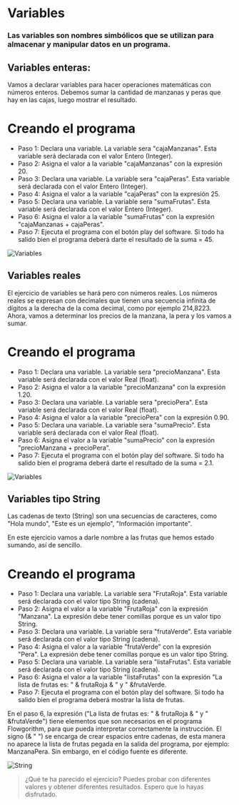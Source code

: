 # Variables

### Las variables son nombres simbólicos que se utilizan para almacenar y manipular datos en un programa.

## Variables enteras:

Vamos a declarar variables para hacer operaciones matemáticas con números enteros. Debemos sumar la cantidad de manzanas y peras que hay en las cajas, luego mostrar el resultado.

# Creando el programa

* Paso 1: Declara una variable. La variable sera "cajaManzanas". Esta variable será declarada con el valor Entero (Integer).
* Paso 2: Asigna el valor a la variable "cajaManzanas" con la expresión 20.
* Paso 3: Declara una variable. La variable sera "cajaPeras". Esta variable será declarada con el valor Entero (Integer).
* Paso 4: Asigna el valor a la variable "cajaPeras" con la expresión 25.
* Paso 5: Declara una variable. La variable sera "sumaFrutas". Esta variable será declarada con el valor Entero (Integer).
* Paso 6: Asigna el valor a la variable "sumaFrutas" con la expresión "cajaManzanas + cajaPeras".
* Paso 7: Ejecuta el programa con el botón play del software. Si todo ha salido bien el programa deberá darte el resultado de la suma = 45.

![Variables](https://thumbs.odycdn.com/84b94321d526c99b21933971765c876a.webp)

## Variables reales

El ejercicio de variables se hará pero con números reales. Los números reales se expresan con decimales que tienen una secuencia infinita de dígitos a la derecha de la coma decimal, como por ejemplo 214,8223. Ahora, vamos a determinar los precios de la manzana, la pera y los vamos a sumar.

# Creando el programa

* Paso 1: Declara una variable. La variable sera "precioManzana". Esta variable será declarada con el valor Real (float).
* Paso 2: Asigna el valor a la variable "precioManzana" con la expresión 1.20.
* Paso 3: Declara una variable. La variable sera "precioPera". Esta variable será declarada con el valor Real (float).
* Paso 4: Asigna el valor a la variable "precioPera" con la expresión 0.90.
* Paso 5: Declara una variable. La variable sera "sumaPrecio". Esta variable será declarada con el valor Real (float).
* Paso 6: Asigna el valor a la variable "sumaPrecio" con la expresión "precioManzana + precioPera".
* Paso 7: Ejecuta el programa con el botón play del software. Si todo ha salido bien el programa deberá darte el resultado de la suma = 2.1.

![Variables](https://thumbs.odycdn.com/838cd2fe6637057121f08705af4d6fa8.webp)

## Variables tipo String

Las cadenas de texto (String) son una secuencias de caracteres, como "Hola mundo", "Este es un ejemplo", "Información importante".

En este ejercicio vamos a darle nombre a las frutas que hemos estado sumando, así de sencillo.

# Creando el programa

* Paso 1: Declara una variable. La variable sera "FrutaRoja". Esta variable será declarada con el valor tipo String (cadena).
* Paso 2: Asigna el valor a la variable "FrutaRoja" con la expresión "Manzana". La expresión debe tener comillas porque es un valor tipo String.
* Paso 3: Declara una variable. La variable sera "frutaVerde". Esta variable será declarada con el valor tipo String (cadena).
* Paso 4: Asigna el valor a la variable "frutaVerde" con la expresión "Pera". La expresión debe tener comillas porque es un valor tipo String.
* Paso 5: Declara una variable. La variable sera "listaFrutas". Esta variable será declarada con el valor tipo String (cadena).
* Paso 6: Asigna el valor a la variable "listaFrutas" con la expresión "La lista de frutas es: " & frutaRoja & " y " &frutaVerde.
* Paso 7: Ejecuta el programa con el botón play del software. Si todo ha salido bien el programa deberá mostrar la lista de frutas.

En el paso 6, la expresión ("La lista de frutas es: " & frutaRoja & " y " &frutaVerde") tiene elementos que son necesarios en el programa Flowgorithm, para que pueda interpretar correctamente la instrucción. El signo (& " ") se encarga de crear espacios entre cadenas, de esta manera no aparece la lista de frutas pegada en la salida del programa, por ejemplo: ManzanaPera. Sin embargo, en el código fuente es diferente.

![String](https://thumbs.odycdn.com/d4bd8b872a6b26623b358524d9aeadd8.webp)

> ¿Qué te ha parecido el ejercicio? Puedes probar con diferentes valores y obtener diferentes resultados. Espero que lo hayas disfrutado.